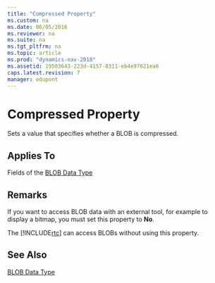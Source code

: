```yaml
---
title: "Compressed Property"
ms.custom: na
ms.date: 06/05/2016
ms.reviewer: na
ms.suite: na
ms.tgt_pltfrm: na
ms.topic: article
ms.prod: "dynamics-nav-2018"
ms.assetid: 19503643-223d-4157-8311-eb4e97621ea6
caps.latest.revision: 7
manager: edupont
---
```

# Compressed Property
Sets a value that specifies whether a BLOB is compressed.  
  
## Applies To  
 Fields of the [BLOB Data Type](BLOB-Data-Type.md)  
  
## Remarks  
 If you want to access BLOB data with an external tool, for example to display a bitmap, you must set this property to **No**.  
  
 The [!INCLUDE[rtc](includes/rtc_md.md)] can access BLOBs without using this property.  
  
## See Also  
 [BLOB Data Type](BLOB-Data-Type.md)